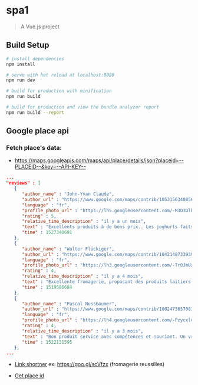 # spa1

> A Vue.js project

## Build Setup

``` bash
# install dependencies
npm install

# serve with hot reload at localhost:8080
npm run dev

# build for production with minification
npm run build

# build for production and view the bundle analyzer report
npm run build --report
```

## Google place api

### Fetch place's data:
* https://maps.googleapis.com/maps/api/place/details/json?placeid=--PLACEID--&key=--API-KEY--

```json
...
"reviews" : [
   {
      "author_name" : "John-Yvan Claude",
      "author_url" : "https://www.google.com/maps/contrib/105315634085640240322/reviews",
      "language" : "fr",
      "profile_photo_url" : "https://lh5.googleusercontent.com/-M3D3OlbrhHE/AAAAAAAAAAI/AAAAAAAAAc0/D0xmijI0lCw/s128-c0x00000000-cc-rp-mo-ba5/photo.jpg",
      "rating" : 5,
      "relative_time_description" : "il y a un mois",
      "text" : "Excellents produits à de bons prix.. Les joghurts faits maison sont un délice. Et les fromages sont de très bonne qualité..",
      "time" : 1527340691
   },
   {
      "author_name" : "Walter Flückiger",
      "author_url" : "https://www.google.com/maps/contrib/104214873393919790937/reviews",
      "language" : "fr",
      "profile_photo_url" : "https://lh3.googleusercontent.com/-Tr0JmUzyrbs/AAAAAAAAAAI/AAAAAAAADkQ/PozxmyshQ-4/s128-c0x00000000-cc-rp-mo-ba5/photo.jpg",
      "rating" : 4,
      "relative_time_description" : "il y a 4 mois",
      "text" : "Excellente fromagerie, proposant des produits laitiers et fromagers régionaux. Le choix des produits est vraiment grand. Les prix sont relativement élevés. Mais en contrepartie, on obtient de la qualité. Attention, les samedis ou dimanches soir, il peut y avoir beaucoup d'attente à la coupe des fromages.",
      "time" : 1519586684
   },
   {
      "author_name" : "Pascal Nussbaumer",
      "author_url" : "https://www.google.com/maps/contrib/100247365708182543755/reviews",
      "language" : "fr",
      "profile_photo_url" : "https://lh4.googleusercontent.com/-Pzycxlvl_XM/AAAAAAAAAAI/AAAAAAAAAAA/AB6qoq183qirPyOmeYIo3ELaOg_Bv638HQ/s128-c0x00000000-cc-rp-mo-ba3/photo.jpg",
      "rating" : 4,
      "relative_time_description" : "il y a 3 mois",
      "text" : "Bon produit service avec compétences et souriant. Un vrai plaisir",
      "time" : 1522131595
   },
...
```


* [Link shortner](https://goo.gl/) ex: https://goo.gl/scVfzx (fromagerie reussilles)

* [Get place id](https://developers.google.com/maps/documentation/javascript/examples/places-placeid-finder)


